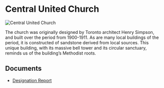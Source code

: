 # Central United Church

![Central United Church](images/central-united-church.jpg)

The church was originally designed by Toronto architect Henry Simpson, and built over the period from 1900-1911. As are many local buildings of the period, it is constructed of sandstone derived from local sources. This unique building, with its massive bell tower and its circular sanctuary, reminds us of the building’s Methodist roots.

## Documents

-   [Designation Report](documents/central-united-church-designation.pdf)

